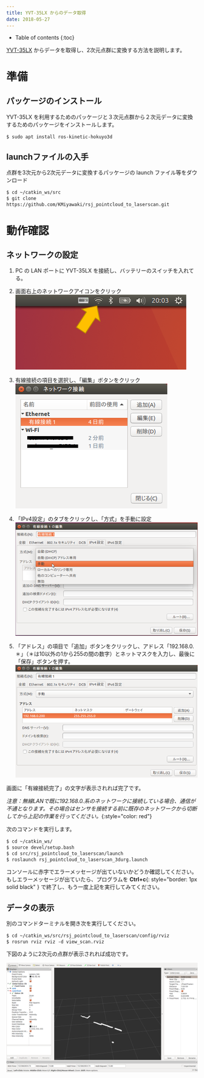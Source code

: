 ```yaml
---
title: YVT-35LX からのデータ取得
date: 2018-05-27
---
```


- Table of contents
{:toc}

[YVT-35LX](https://www.hokuyo-aut.co.jp/search/single.php?serial=165) からデータを取得し、2次元点群に変換する方法を説明します。

# 準備
## パッケージのインストール

YVT-35LX を利用するためのパッケージと３次元点群から２次元データに変換するためのパッケージをインストールします。

```shell
$ sudo apt install ros-kinetic-hokuyo3d
```

## launchファイルの入手
点群を3次元から2次元データに変換するパッケージの launch ファイル等をダウンロード

```shell
$ cd ~/catkin_ws/src
$ git clone https://github.com/KMiyawaki/rsj_pointcloud_to_laserscan.git
```

# 動作確認
## ネットワークの設定

1. PC の LAN ポートに YVT-35LX を接続し、バッテリーのスイッチを入れてる。

1. 画面右上のネットワークアイコンをクリック  
  ![](images/ethernet_setting_0.png)

1. 有線接続の項目を選択し、「編集」ボタンをクリック  
  ![](images/ethernet_setting_1.png)

1. 「IPv4設定」のタブをクリックし、「方式」を手動に設定  
  ![](images/ethernet_setting_2.png)

1. 「アドレス」の項目で「追加」ボタンをクリックし、アドレス「192.168.0.＊」（＊は10以外の1から255の間の数字）とネットマスクを入力し、最後に「保存」ボタンを押す。  
  ![](images/ethernet_setting_3.png)

画面に「有線接続完了」の文字が表示されれば完了です。

_注意：無線LANで既に192.168.0.系のネットワークに接続している場合、通信が不通となります。その場合はセンサを接続する前に既存のネットワークから切断してから上記の作業を行ってください。_{:style="color: red"}

次のコマンドを実行します。

```shell
$ cd ~/catkin_ws/
$ source devel/setup.bash
$ cd src/rsj_pointcloud_to_laserscan/launch
$ roslaunch rsj_pointcloud_to_laserscan_3durg.launch
```

コンソールに赤字でエラーメッセージが出ていないかどうか確認してください。
もしエラーメッセージが出ていたら、プログラムを __Ctrl+c__{: style="border: 1px solid black" } で終了し、もう一度上記を実行してみてください。

## データの表示

別のコマンドターミナルを開き次を実行してください。

```shell
$ cd ~/catkin_ws/src/rsj_pointcloud_to_laserscan/config/rviz
$ rosrun rviz rviz -d view_scan.rviz
```

下図のように2次元の点群が表示されれば成功です。

![XtionScan](images/xtion_view_scan.png)
